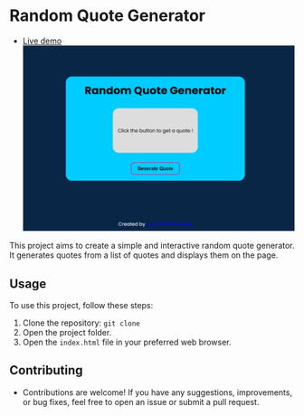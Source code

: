 # Random Quote Generator

- [Live demo](https://jay-govind-kumar.github.io/chai-cohort/projects/Randon%20Quote%20Generator/)
  ![Random Quote Generator](./assets/Screenshot%202025-03-13%20201355.png)

This project aims to create a simple and interactive random quote generator. It generates quotes from a list of quotes and displays them on the page.

## Usage

To use this project, follow these steps:

1. Clone the repository: `git clone `
2. Open the project folder.
3. Open the `index.html` file in your preferred web browser.

## Contributing

- Contributions are welcome! If you have any suggestions, improvements, or bug fixes, feel free to open an issue or submit a pull request.